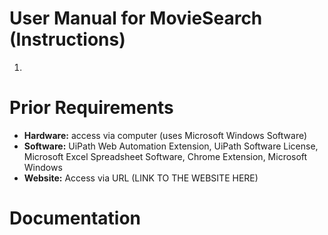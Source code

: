 # User Manual for MovieSearch (Instructions)
  1. 

# Prior Requirements
- **Hardware:** access via computer (uses Microsoft Windows Software)
- **Software:** UiPath Web Automation Extension, UiPath Software License, Microsoft Excel Spreadsheet Software, Chrome Extension, Microsoft Windows
- **Website:** Access via URL (LINK TO THE WEBSITE HERE)

# Documentation 
